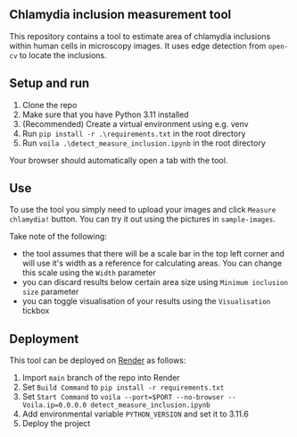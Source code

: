## Chlamydia inclusion measurement tool

This repository contains a tool to estimate area of chlamydia inclusions within human cells in microscopy images. It uses edge detection from `open-cv` to locate the inclusions.

## Setup and run

1. Clone the repo
2. Make sure that you have Python 3.11 installed
3. (Recommended) Create a virtual environment using e.g. venv
4. Run `pip install -r .\requirements.txt` in the root directory
5. Run `voila .\detect_measure_inclusion.ipynb` in the root directory

Your browser should automatically open a tab with the tool.

## Use

To use the tool you simply need to upload your images and click `Measure chlamydia!` button.
You can try it out using the pictures in `sample-images`.

Take note of the following:
- the tool assumes that there will be a scale bar in the top left corner and will use it's width as a reference for calculating areas. You can change this scale using the `Width` parameter
- you can discard results below certain area size using `Minimum inclusion size` parameter
- you can toggle visualisation of your results using the `Visualisation` tickbox


## Deployment 

This tool can be deployed on [Render](https://render.com/) as follows:
1. Import `main` branch of the repo into Render
2. Set `Build Command` to `pip install -r requirements.txt`
3. Set `Start Command` to `voila --port=$PORT --no-browser --Voila.ip=0.0.0.0 detect_measure_inclusion.ipynb`
4. Add environmental variable `PYTHON_VERSION` and set it to 3.11.6
5. Deploy the project